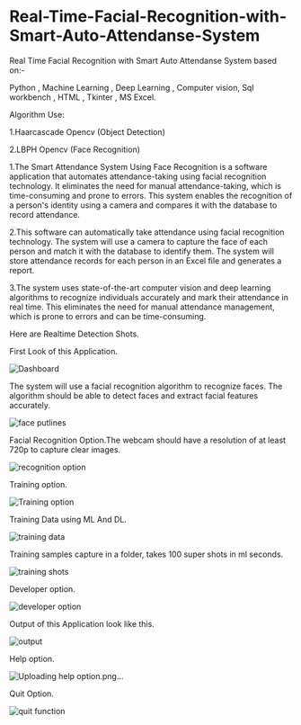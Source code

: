 # Real-Time-Facial-Recognition-with-Smart-Auto-Attendanse-System

Real Time Facial Recognition with Smart Auto Attendanse System based on:-

Python , Machine Learning , Deep Learning , Computer vision, Sql workbench , HTML , Tkinter , MS Excel.

Algorithm Use:

1.Haarcascade Opencv (Object Detection)

2.LBPH Opencv (Face Recognition)


1.The Smart Attendance System Using Face Recognition is a software application that automates attendance-taking using facial recognition technology. It eliminates the need for manual attendance-taking, which is time-consuming and prone to errors. This system enables the recognition of a person's identity using a camera and compares it with the database to record attendance.


2.This software can automatically take attendance using facial recognition technology. The system will use a camera to capture the face of each person and match it with the database to identify them. The system will store attendance records for each person in an Excel file and generates a report.


3.The system uses state-of-the-art computer vision and deep learning algorithms to recognize individuals accurately and mark their attendance in real time.
This eliminates the need for manual attendance management, which is prone to errors and can be time-consuming.


Here are Realtime Detection Shots.

First Look of this Application.

![Dashboard](https://github.com/Nitin7060/Real-Time-Facial-Recognition-with-Smart-Auto-Attendanse-System/assets/103632805/d3f81eb8-ff60-44cf-a79a-3fca5e98db3a)


The system will use a facial recognition algorithm to recognize faces. The algorithm should be able to detect faces and extract facial features accurately.

![face putlines](https://github.com/Nitin7060/Real-Time-Facial-Recognition-with-Smart-Auto-Attendanse-System/assets/103632805/89a88e64-a0da-4cd0-9b10-76f65855ca80)


Facial Recognition Option.The webcam should have a resolution of at least 720p to capture clear images.


![recognition option](https://github.com/Nitin7060/Real-Time-Facial-Recognition-with-Smart-Auto-Attendanse-System/assets/103632805/f7510e14-6240-4572-b882-7b923d0bcabf)

Training option.

![Training option](https://github.com/Nitin7060/Real-Time-Facial-Recognition-with-Smart-Auto-Attendanse-System/assets/103632805/106db378-ca23-40c3-b599-d8de2890053a)

Training Data using ML And DL.

![training data](https://github.com/Nitin7060/Real-Time-Facial-Recognition-with-Smart-Auto-Attendanse-System/assets/103632805/48313b66-e13c-4e05-a809-d21f7933d6aa)

Training samples capture in a folder, takes 100 super shots in ml seconds.

![training shots](https://github.com/Nitin7060/Real-Time-Facial-Recognition-with-Smart-Auto-Attendanse-System/assets/103632805/bd8c8d2b-77e8-4c8c-b407-b6b7b9757825)


Developer option.

![developer option](https://github.com/Nitin7060/Real-Time-Facial-Recognition-with-Smart-Auto-Attendanse-System/assets/103632805/793445d8-536f-42f1-bb83-175b5086f1dd)


Output of this Application look like this.

![output](https://github.com/Nitin7060/Real-Time-Facial-Recognition-with-Smart-Auto-Attendanse-System/assets/103632805/dc5e3e57-973f-4a31-b028-a5e340d6f232)


Help option.

![Uploading help option.png…]()


Quit Option.

![quit function](https://github.com/Nitin7060/Real-Time-Facial-Recognition-with-Smart-Auto-Attendanse-System/assets/103632805/ec9b1300-2b99-492c-8d23-48ac56a46221)



